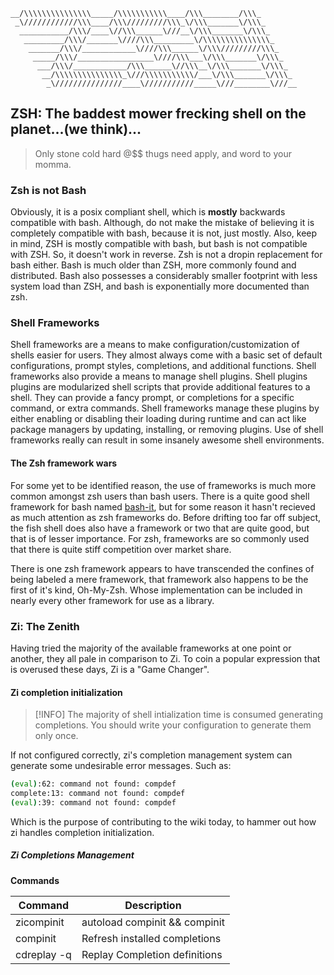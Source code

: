 ```text
__/\\\\\\\\\\\\\\\_____/\\\\\\\\\\\____/\\\________/\\\_        
 _\////////////\\\____/\\\/////////\\\_\/\\\_______\/\\\_       
  ___________/\\\/____\//\\\______\///__\/\\\_______\/\\\_      
   _________/\\\/_______\////\\\_________\/\\\\\\\\\\\\\\\_     
    _______/\\\/____________\////\\\______\/\\\/////////\\\_    
     _____/\\\/_________________\////\\\___\/\\\_______\/\\\_   
      ___/\\\/____________/\\\______\//\\\__\/\\\_______\/\\\_  
       __/\\\\\\\\\\\\\\\_\///\\\\\\\\\\\/___\/\\\_______\/\\\_ 
        _\///////////////____\///////////_____\///________\///__
```

ZSH: The baddest mower frecking shell on the planet...(we think)...
-------------------------------------------------------------------

> Only stone cold hard @$$ thugs need apply, and word to your momma.

### Zsh is not Bash

Obviously, it is a posix compliant shell, which is __mostly__ backwards compatible with bash. Although, do not
make the mistake of believing it is completely compatible with bash, because it is not, just mostly. Also,
keep in mind, ZSH is mostly compatible with bash, but bash is not compatible with ZSH. So, it doesn't
work in reverse. Zsh is not a dropin replacement for bash either. Bash is much older than ZSH, more commonly
found and distributed. Bash also possesses a considerably smaller footprint with less system load than ZSH,
and bash is exponentially more documented than zsh.

### Shell Frameworks

Shell frameworks are a means to make configuration/customization of shells easier for users. They almost
always come with a basic set of default configurations, prompt styles, completions, and additional functions.
Shell frameworks also provide a means to manage shell plugins. Shell plugins plugins are modularized shell
scripts that provide additional features to a shell. They can provide a fancy prompt, or completions for a
specific command, or extra commands. Shell frameworks manage these plugins by either enabling or disabling
their loading during runtime and can act like package managers by updating, installing, or removing plugins.
Use of shell frameworks really can result in some insanely awesome shell environments.

#### The Zsh framework wars

For some yet to be identified reason, the use of frameworks is much more common amongst zsh users than bash
users. There is a quite good shell framework for bash named [bash-it](https://github.com/Bash-it/bash-it),
but for some reason it hasn't recieved as much attention as zsh frameworks do. Before drifting too far off
subject, the fish shell does also have a framework or two that are quite good, but that is of lesser
importance. For zsh, frameworks are so commonly used that there is quite stiff competition over market share.

There is one zsh framework appears to have transcended the confines of being labeled a mere framework, that
framework also happens to be the first of it's kind, Oh-My-Zsh. Whose implementation can be included in nearly
every other framework for use as a library. 

### Zi: The Zenith

Having tried the majority of the available frameworks at one point or another, they all pale in comparison to
Zi. To coin a popular expression that is overused these days, Zi is a "Game Changer". 

#### Zi completion initialization

> [!INFO]
> The majority of shell intialization time is consumed generating completions.
> You should write your configuration to generate them only once.

If not configured correctly, zi's completion management system can generate some undesirable error messages.
Such as:

```zsh
(eval):62: command not found: compdef
complete:13: command not found: compdef
(eval):39: command not found: compdef
```

Which is the purpose of contributing to the wiki today, to hammer out how zi handles completion
initialization.

##### Zi Completions Management

__Commands__


| Command     | Description                   |
| ------      | ------------                  |
| zicompinit  | autoload compinit && compinit |
| compinit    | Refresh installed completions |
| cdreplay -q | Replay Completion definitions |



